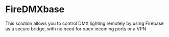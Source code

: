 # FireDMXbase
This solution allows you to control DMX lighting remotely by using Firebase as a secure bridge, with no need for open incoming ports or a VPN
